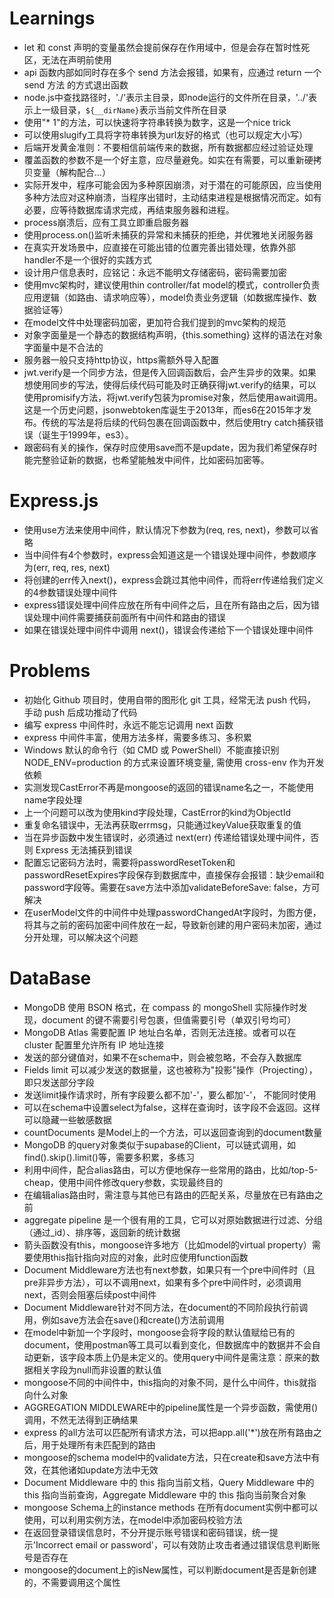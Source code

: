 # Learnings

- let 和 const 声明的变量虽然会提前保存在作用域中，但是会存在暂时性死区，无法在声明前使用
- api 函数内部如同时存在多个 send 方法会报错，如果有，应通过 return 一个 send 方法 的方式退出函数
- node.js中查找路径时，'./'表示主目录，即node运行的文件所在目录，'../'表示上一级目录，`${__dirName}`表示当前文件所在目录
- 使用"\* 1"的方法，可以快速将字符串转换为数字，这是一个nice trick
- 可以使用slugify工具将字符串转换为url友好的格式（也可以规定大小写）
- 后端开发黄金准则：不要相信前端传来的数据，所有数据都应经过验证处理
- 覆盖函数的参数不是一个好主意，应尽量避免。如实在有需要，可以重新硬拷贝变量（解构配合...）
- 实际开发中，程序可能会因为多种原因崩溃，对于潜在的可能原因，应当使用多种方法应对这种崩溃，当程序出错时，主动结束进程是根据情况而定。如有必要，应等待数据库请求完成，再结束服务器和进程。
- process崩溃后，应有工具立即重启服务器
- 使用process.on()监听未捕获的异常和未捕获的拒绝，并优雅地关闭服务器
- 在真实开发场景中，应直接在可能出错的位置完善出错处理，依靠外部handler不是一个很好的实践方式
- 设计用户信息表时，应铭记：永远不能明文存储密码，密码需要加密
- 使用mvc架构时，建议使用thin controller/fat model的模式，controller负责应用逻辑（如路由、请求响应等），model负责业务逻辑（如数据库操作、数据验证等）
- 在model文件中处理密码加密，更加符合我们提到的mvc架构的规范
- 对象字面量是一个静态的数据结构声明，{this.something} 这样的语法在对象字面量中是不合法的
- 服务器一般只支持http协议，https需额外导入配置
- jwt.verify是一个同步方法，但是传入回调函数后，会产生异步的效果。如果想使用同步的写法，使得后续代码可能及时正确获得jwt.verify的结果，可以使用promisify方法，将jwt.verify包装为promise对象，然后使用await调用。这是一个历史问题，jsonwebtoken库诞生于2013年，而es6在2015年才发布。传统的写法是将后续的代码包裹在回调函数中，然后使用try catch捕获错误（诞生于1999年，es3）。
- 跟密码有关的操作，保存时应使用save而不是update，因为我们希望保存时能完整验证新的数据，也希望能触发中间件，比如密码加密等。

# Express.js

- 使用use方法来使用中间件，默认情况下参数为(req, res, next)，参数可以省略
- 当中间件有4个参数时，express会知道这是一个错误处理中间件，参数顺序为(err, req, res, next)
- 将创建的err传入next()，express会跳过其他中间件，而将err传递给我们定义的4参数错误处理中间件
- express错误处理中间件应放在所有中间件之后，且在所有路由之后，因为错误处理中间件需要捕获前面所有中间件和路由的错误
- 如果在错误处理中间件中调用 next()，错误会传递给下一个错误处理中间件

# Problems

- 初始化 Github 项目时，使用自带的图形化 git 工具，经常无法 push 代码，手动 push 后成功推动了代码
- 编写 express 中间件时，永远不能忘记调用 next 函数
- express 中间件丰富，使用方法多样，需要多练习、多积累
- Windows 默认的命令行（如 CMD 或 PowerShell）不能直接识别 NODE_ENV=production 的方式来设置环境变量, 需使用 cross-env 作为开发依赖
- 实测发现CastError不再是mongoose的返回的错误name名之一，不能使用name字段处理
- 上一个问题可以改为使用kind字段处理，CastError的kind为ObjectId
- 重复命名错误中，无法再获取errmsg，只能通过keyValue获取重复的值
- 当在异步函数中发生错误时，必须通过 next(err) 传递给错误处理中间件，否则 Express 无法捕获到错误
- 配置忘记密码方法时，需要将passwordResetToken和passwordResetExpires字段保存到数据库中，直接保存会报错：缺少email和password字段等。需要在save方法中添加validateBeforeSave: false，方可解决
- 在userModel文件的中间件中处理passwordChangedAt字段时，为图方便，将其与之前的密码加密中间件放在一起，导致新创建的用户密码未加密，通过分开处理，可以解决这个问题

# DataBase

- MongoDB 使用 BSON 格式，在 compass 的 mongoShell 实际操作时发现，document 的键不需要引号包裹，但值需要引号（单双引号均可）
- MongoDB Atlas 需要配置 IP 地址白名单，否则无法连接。或者可以在 cluster 配置里允许所有 IP 地址连接
- 发送的部分键值对，如果不在schema中，则会被忽略，不会存入数据库
- Fields limit 可以减少发送的数据量，这也被称为"投影"操作（Projecting），即只发送部分字段
- 发送limit操作请求时，所有字段要么都不加'-'，要么都加'-'， 不能同时使用
- 可以在schema中设置select为false，这样在查询时，该字段不会返回。这样可以隐藏一些敏感数据
- countDocuments 是Model上的一个方法，可以返回查询到的document数量
- MongoDB 的query对象类似于supabase的Client，可以链式调用，如find().skip().limit()等，需要多积累，多练习
- 利用中间件，配合alias路由，可以方便地保存一些常用的路由，比如/top-5-cheap，使用中间件修改query参数，实现最终目的
- 在编辑alias路由时，需注意与其他已有路由的匹配关系，尽量放在已有路由之前
- aggregate pipeline 是一个很有用的工具，它可以对原始数据进行过滤、分组（通过\_id）、排序等，返回新的统计数据
- 箭头函数没有this，mongoose许多地方（比如model的virtual property）需要使用this指针指向对应的对象，此时应使用function函数
- Document Middleware方法也有next参数，如果只有一个pre中间件时（且pre非异步方法），可以不调用next，如果有多个pre中间件时，必须调用next，否则会阻塞后续post中间件
- Document Middleware针对不同方法，在document的不同阶段执行前调用，例如save方法会在save()和create()方法前调用
- 在model中新加一个字段时，mongoose会将字段的默认值赋给已有的document，使用postman等工具可以看到变化，但数据库中的数据并不会自动更新，该字段本质上仍是未定义的。使用query中间件是需注意：原来的数据相关字段为null而非设置的默认值
- mongoose不同的中间件中，this指向的对象不同，是什么中间件，this就指向什么对象
- AGGREGATION MIDDLEWARE中的pipeline属性是一个异步函数，需使用()调用，不然无法得到正确结果
- express 的all方法可以匹配所有请求方法，可以把app.all('\*')放在所有路由之后，用于处理所有未匹配到的路由
- mongoose的schema model中的validate方法，只在create和save方法中有效，在其他诸如update方法中无效
- Document Middleware 中的 this 指向当前文档，Query Middleware 中的 this 指向当前查询，Aggregate Middleware 中的 this 指向当前聚合对象
- mongoose Schema上的instance methods 在所有document实例中都可以使用，可以利用实例方法，在model中添加密码校验方法
- 在返回登录错误信息时，不分开提示账号错误和密码错误，统一提示'Incorrect email or password'，可以有效防止攻击者通过错误信息判断账号是否存在
- mongoose的document上的isNew属性，可以判断document是否是新创建的，不需要调用这个属性
